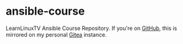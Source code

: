 # ansible-course

LearnLinuxTV Ansible Course Repository. If you're on [GitHub](https://github.com/cfultz/ansible-course), this is mirrored on my personal [Gitea](https://git.cfultz.wtf/cfultz/ansible-course) instance.

